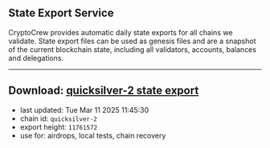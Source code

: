 ## State Export Service
CryptoCrew provides automatic daily state exports for all chains we validate. State export files can be used as genesis files and are a snapshot of the current blockchain state, including all validators, accounts, balances and delegations.

---
**Download: [quicksilver-2 state export](https://dl-eu2.ccvalidators.com/SERVICE/quicksilver/quicksilver-2_export_11761572.json)**
---

- last updated: Tue Mar 11 2025 11:45:30
- chain id: `quicksilver-2`
- export height: `11761572`
- use for: airdrops, local tests, chain recovery
